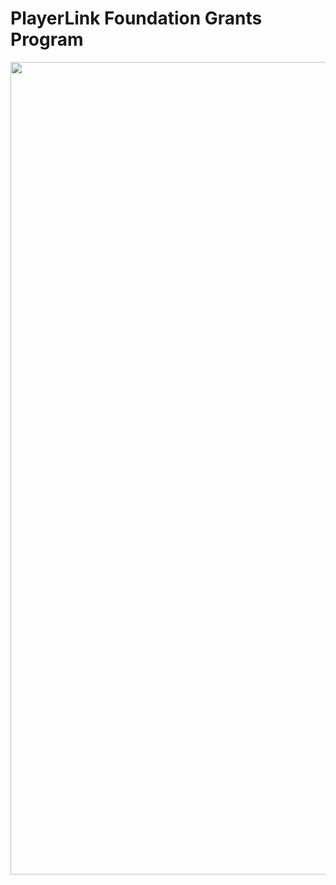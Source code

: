 # PlayerLink Foundation Grants Program<!-- omit in toc -->

<p align="center">
  <img src="https://avatars.githubusercontent.com/u/92204355?s=200&v=4" style="width:1300px";>
</p>


